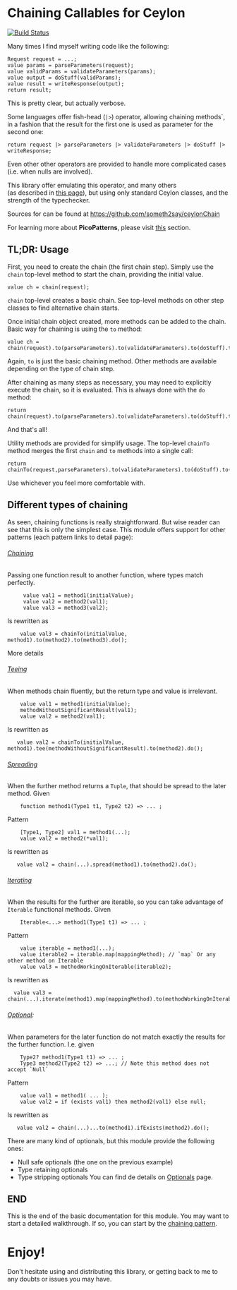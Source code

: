 # Chaining Callables for Ceylon
[![Build Status](https://travis-ci.org/someth2say/ceylonChain.svg?branch=master)](https://travis-ci.org/someth2say/ceylonChain)

Many times I find myself writing code like the following:
```
Request request = ...;
value params = parseParameters(request);
value validParams = validateParameters(params);
value output = doStuff(validParams);
value result = writeResponse(output);
return result;
```
This is pretty clear, but actually verbose.

Some languages offer fish-head (`|>`) operator, allowing chaining methods`, 
in a fashion that the result for the first one is used as parameter for the second one:
```
return request |> parseParameters |> validateParameters |> doStuff |> writeResponse;
```
Even other other operators are provided to handle more complicated cases (i.e. when nulls are involved).

This library offer emulating this operator, and many others  
(as described in [this page](https://github.com/ceylon/ceylon/issues/6615)), but using only standard Ceylon classes, and the strength of the typechecker.

Sources for can be found at https://github.com/someth2say/ceylonChain

For learning more about **PicoPatterns**, please visit [this](docs/PICOPATTERNS.md) section.

## TL;DR: Usage
First, you need to create the chain (the first chain step). Simply use the `chain` top-level method to start the chain, 
providing the initial value.
```
value ch = chain(request);
```
`chain` top-level creates a basic chain. See top-level methods on other step classes to find alternative chain starts.
 
Once initial chain object created, more methods can be added to the chain. Basic way for chaining is using the `to` method:
```
value ch = chain(request).to(parseParameters).to(validateParameters).to(doStuff).to(writeResponse);
```
Again, `to` is just the basic chaining method. Other methods are available depending on the type of chain step.  

After chaining as many steps as necessary, you may need to explicitly execute the chain, so it is evaluated.
This is always done with the `do` method:
```
return chain(request).to(parseParameters).to(validateParameters).to(doStuff).to(writeResponse).do();
```
And that's all!

Utility methods are provided for simplify usage. 
The top-level `chainTo` method merges the first `chain` and `to` methods into a single call:
```
return chainTo(request,parseParameters).to(validateParameters).to(doStuff).to(writeResponse).do();
```
Use whichever you feel more comfortable with. 

## Different types of chaining
As seen, chaining functions is really straightforward. But wise reader can see that this is only the simplest case.
This module offers support for other patterns (each pattern links to detail page):
###### [Chaining]([docs/CHAINING.md)
 Passing one function result to another function, where types match perfectly.
```
     value val1 = method1(initialValue);
     value val2 = method2(val1);
     value val3 = method3(val2);
```
Is rewritten as
```
    value val3 = chainTo(initialValue, method1).to(method2).to(method3).do();
```
More details 

###### [Teeing](docs/TEEING.md) 
When methods chain fluently, but the return type and value is irrelevant.
```
    value val1 = method1(initialValue);
    methodWithoutSignificantResult(val1);
    value val2 = method2(val1);
```
Is rewritten as
```
   value val2 = chainTo(initialValue, method1).tee(methodWithoutSignificantResult).to(method2).do();
```
###### [Spreading](docs/SPREADING.md) 
When the further method returns a `Tuple`, that should be spread to the later method.
Given
```
    function method1(Type1 t1, Type2 t2) => ... ;
```
Pattern
```
    [Type1, Type2] val1 = method1(...);
    value val2 = method2(*val1);
```
Is rewritten as
```
   value val2 = chain(...).spread(method1).to(method2).do();
```

###### [Iterating](docs/ITERATING.md) 
When the results for the further are iterable, so you can take advantage of `Iterable` functional methods.
Given
```
    Iterable<...> method1(Type1 t1) => ... ;
```
Pattern
```
    value iterable = method1(...);
    value iterable2 = iterable.map(mappingMethod); // `map` Or any other method on Iterable
    value val3 = methodWorkingOnIterable(iterable2);
 ```
Is rewritten as
 ```
   value val3 = chain(...).iterate(method1).map(mappingMethod).to(methodWorkingOnIterable).do();
 ```
###### [Optional](docs/OPTIONAL.md): 
When parameters for the later function do not match exactly the results for the further function.
I.e. given
```
    Type2? method1(Type1 t1) => ... ;
    Type3 method2(Type2 t2) => ...; // Note this method does not accept `Null` 
```
Pattern
```
    value val1 = method1( ... );
    value val2 = if (exists val1) then method2(val1) else null;
```
Is rewritten as
```
   value val2 = chain(...)...to(method1).ifExists(method2).do();
```
There are many kind of optionals, but this module provide the following ones:
- Null safe optionals (the one on the previous example)
- Type retaining optionals
- Type stripping optionals
You can find de details on [Optionals](docs/OPTIONAL.md) page.

## END
This is the end of the basic documentation for this module.
You may want to start a detailed walkthrough. If so, you can start by the [chaining pattern](docs/CHAINING.md). 

# Enjoy!
Don't hesitate using and distributing this library, or getting back to me to any doubts or issues you may have.

